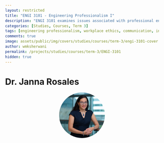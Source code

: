 ```yaml
---
layout: restricted
title: "ENGI 3101 - Engineering Professionalism I"
description: "ENGI 3101 examines issues associated with professional engineering practice and with functioning effectively in the workplace. Topics include communication, workplace and professional ethics, information literacy, equity, gender, diversity, and occupational health and safety (including first-aid). This is a writing-intensive course with a critically-reflective component. Current accreditation graduate attributes are introduced for further development throughout the program."
categories: [Studies, Courses, Term 3]
tags: [engineering professionalism, workplace ethics, communication, information literacy, diversity, equity, occupational health, writing-intensive]
comments: true
image: assets/public/img/covers/studies/courses/term-3/engi-3101-cover.png
author: wmksherwani
permalink: /projects/studies/courses/term-3/ENGI-3101
hidden: true
---
```


# Dr. Janna Rosales

<html lang="en">
    <div style="display: flex; justify-content: space-around; align-items: center;">
        <div style="text-align: center;">
            <img src="assets/public/img/people/Janna Rosales.png" alt="Janna Rosales" style="width: 150px; object-fit: cover; border-radius: 50%;">
        </div>
    </div>
</html>

<!-- <html lang="en">
<link href="https://cdnjs.cloudflare.com/ajax/libs/font-awesome/6.0.0-beta3/css/all.min.css" rel="stylesheet">
<div id="star-wrapper" style="margin: 0; display: flex; justify-content: center; align-items: center;">
    <div style="display: flex; justify-content: center; align-items: center; font-size: 50px;">
        <i class="fas fa-star" style="color: gold;"></i>
        <i class="fas fa-star" style="color: gold;"></i>
        <i class="fas fa-star" style="color: gold;"></i>
        <i class="fas fa-star" style="color: gold;"></i>
        <i class="fas fa-star" style="color: gold;"></i>
    </div>
</div>
</html> -->
